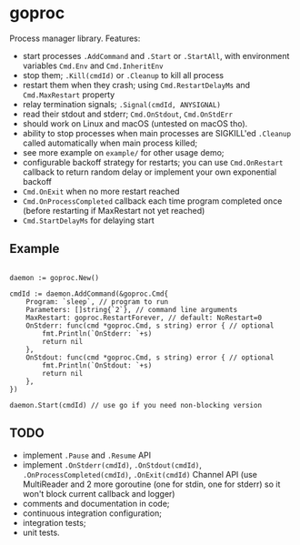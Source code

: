 # goproc

Process manager library. Features:

* start processes `.AddCommand` and `.Start` or `.StartAll`, with environment variables `Cmd.Env` and `Cmd.InheritEnv` 
* stop them; `.Kill(cmdId)` or `.Cleanup` to kill all process
* restart them when they crash; using `Cmd.RestartDelayMs` and `Cmd.MaxRestart` property
* relay termination signals; `.Signal(cmdId, ANYSIGNAL)`
* read their stdout and stderr; `Cmd.OnStdout`, `Cmd.OnStdErr`
* should work on Linux and macOS (untested on macOS tho).
* ability to stop processes when main processes are SIGKILL'ed `.Cleanup` called automatically when main process killed;
* see more example on `example/` for other usage demo;
* configurable backoff strategy for restarts; you can use `Cmd.OnRestart` callback to return random delay or implement your own exponential backoff
* `Cmd.OnExit` when no more restart reached
* `Cmd.OnProcessCompleted` callback each time program completed once (before restarting if MaxRestart not yet reached)
* `Cmd.StartDelayMs` for delaying start

## Example

```

daemon := goproc.New()

cmdId := daemon.AddCommand(&goproc.Cmd{
    Program: `sleep`, // program to run
    Parameters: []string{`2`}, // command line arguments
    MaxRestart: goproc.RestartForever, // default: NoRestart=0
    OnStderr: func(cmd *goproc.Cmd, s string) error { // optional
        fmt.Println(`OnStderr: `+s)
        return nil
    },
    OnStdout: func(cmd *goproc.Cmd, s string) error { // optional
        fmt.Println(`OnStdout: `+s)
        return nil
    },
})

daemon.Start(cmdId) // use go if you need non-blocking version

```

## TODO

* implement `.Pause` and `.Resume` API
* implement `.OnStderr(cmdId)`, `.OnStdout(cmdId)`, `.OnProcessCompleted(cmdId)`, `.OnExit(cmdId)` Channel API (use MultiReader and 2 more goroutine (one for stdin, one for stderr) so it won't block current callback and logger)
* comments and documentation in code;
* continuous integration configuration;
* integration tests;
* unit tests.
